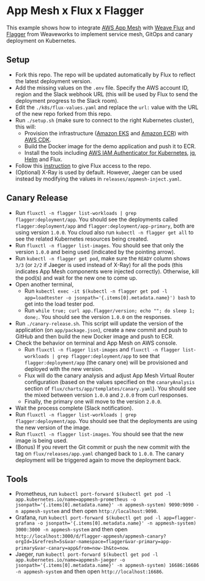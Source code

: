 # App Mesh x Flux x Flagger
This example shows how to integrate [AWS App Mesh](https://aws.amazon.com/app-mesh/) with [Weave Flux](https://docs.fluxcd.io) and [Flagger](https://docs.flagger.app/) from Weaveworks to implement service mesh, GitOps and canary deployment on Kubernetes.

## Setup
- Fork this repo. The repo will be updated automatically by Flux to reflect the latest deployment version.
- Add the missing values on the `.env` file. Specify the AWS account ID, region and the Slack webhook URL (this will be used by Flux to send the deployment progress to the Slack room).
- Edit the `./k8s/flux-values.yaml` and replace the `url:` value with the URL of the new repo forked from this repo.
- Run `./setup.sh` (make sure to connect to the right Kubernetes cluster), this will:
  - Provision the infrastructure ([Amazon EKS](https://aws.amazon.com/eks/) and [Amazon ECR](https://aws.amazon.com/ecr/)) with [AWS CDK](https://aws.amazon.com/cdk/).
  - Build the Docker image for the demo application and push it to ECR.
  - Install the tools including [AWS IAM Authenticator for Kubernetes](https://github.com/kubernetes-sigs/aws-iam-authenticator), [jq](https://stedolan.github.io/jq/), [Helm](https://helm.sh/) and Flux.
- Follow this [instruction](https://github.com/weaveworks/flux/blob/master/site/get-started.md#giving-write-access) to give Flux access to the repo.
- (Optional) X-Ray is used by default. However, Jaeger can be used instead by modifying the values in `releases/appmesh-inject.yaml`.

## Canary Release
- Run `fluxctl -n flagger list-workloads | grep flagger:deployment/app`. You should see the deployments called `flagger:deployment/app` and `flagger:deployment/app-primary`, both are using version `1.0.0`. You cloud also run `kubectl -n flagger get all` to see the related Kubernetes resources being created.
- Run `fluxctl -n flagger list-images`. You should see that only the version `1.0.0` and being used (indicated by the pointing arrow).
- Run `kubectl -n flagger get pod`, make sure the `READY` column shows `3/3` (or `2/2` if Jaeger is used instead of X-Ray) for all the pods (this indicates App Mesh components were injected correctly). Otherwise, kill the pod(s) and wait for the new one to come up.
- Open another terminal,
  - Run `kubectl exec -it $(kubectl -n flagger get pod -l app=loadtester -o jsonpath='{.items[0].metadata.name}') bash` to get into the load tester pod.
  - Run `while true; curl app.flagger/version; echo ""; do sleep 1; done;`. You should see the version `1.0.0` on the responses.
- Run `./canary-release.sh`. This script will update the version of the application (on `app/package.json`), create a new commit and push to GitHub and then build the new Docker image and push to ECR.
- Check the behavior on terminal and App Mesh on AWS console.
  - Run `fluxctl -n flagger list-images` and `fluxctl -n flagger list-workloads | grep flagger:deployment/app` to see that `flagger:deployment/app` (the canary one) will be provisioned and deployed with the new version.
  - Flux will do the canary analysis and adjust App Mesh Virtual Router configuration (based on the values specified on the `canaryAnalysis` section of `flux/charts/app/templates/canary.yaml`). You should see the mixed between version `1.0.0` and `2.0.0` from curl responses.
  - Finally, the primary one will move to the version `2.0.0`.
- Wait the process complete (Slack notification).
- Run `fluxctl -n flagger list-workloads | grep flagger:deployment/app`. You should see that the deployments are using the new version of the image.
- Run `fluxctl -n flagger list-images`. You should see that the new image is being used.
- (Bonus) If you revert the Git commit or push the new commit with the tag on `flux/releases/app.yaml` changed back to `1.0.0`. The canary deployment will be triggered again to move the deployment back.

## Tools
- Prometheus, run `kubectl port-forward $(kubectl get pod -l app.kubernetes.io/name=appmesh-prometheus -o jsonpath='{.items[0].metadata.name}' -n appmesh-system) 9090:9090 -n appmesh-system` and then open `http://localhost:9090`.
- Grafana, run `kubectl port-forward $(kubectl get pod -l app=flagger-grafana -o jsonpath='{.items[0].metadata.name}' -n appmesh-system) 3000:3000 -n appmesh-system` and then open `http://localhost:3000/d/flagger-appmesh/appmesh-canary?orgId=1&refresh=5s&var-namespace=flagger&var-primary=app-primary&var-canary=app&from=now-1h&to=now`.
- Jaeger, run `kubectl port-forward $(kubectl get pod -l app.kubernetes.io/name=appmesh-jaeger -o jsonpath='{.items[0].metadata.name}' -n appmesh-system) 16686:16686 -n appmesh-system` and then open `http://localhost:16686`.
